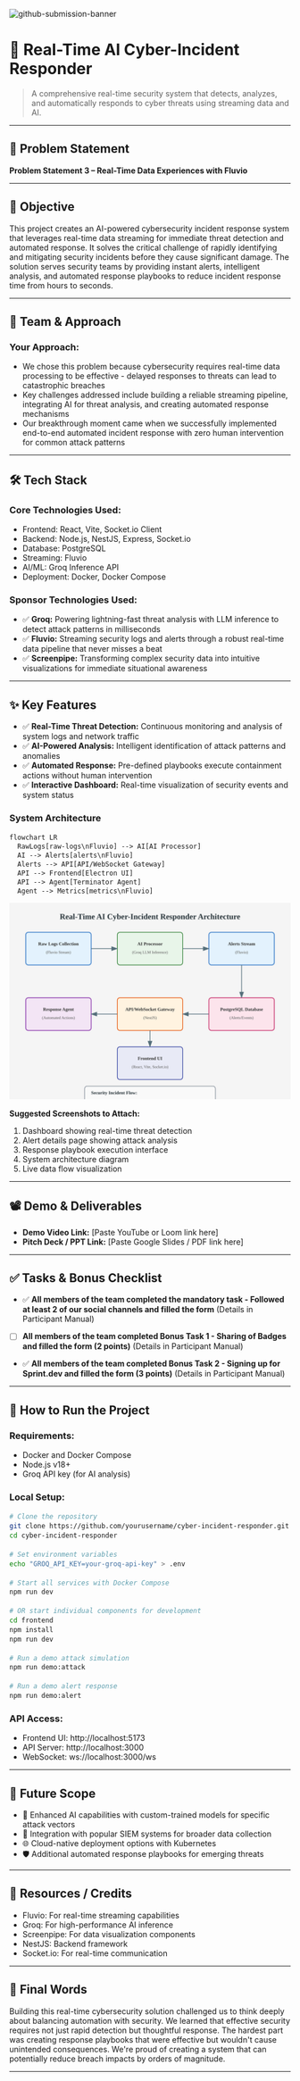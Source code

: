 ![github-submission-banner](https://github.com/user-attachments/assets/a1493b84-e4e2-456e-a791-ce35ee2bcf2f)

# 🚀 Real-Time AI Cyber-Incident Responder

> A comprehensive real-time security system that detects, analyzes, and automatically responds to cyber threats using streaming data and AI.

---

## 📌 Problem Statement

**Problem Statement 3 – Real-Time Data Experiences with Fluvio**

---

## 🎯 Objective

This project creates an AI-powered cybersecurity incident response system that leverages real-time data streaming for immediate threat detection and automated response. It solves the critical challenge of rapidly identifying and mitigating security incidents before they cause significant damage. The solution serves security teams by providing instant alerts, intelligent analysis, and automated response playbooks to reduce incident response time from hours to seconds.

---

## 🧠 Team & Approach

### Your Approach:  
- We chose this problem because cybersecurity requires real-time data processing to be effective - delayed responses to threats can lead to catastrophic breaches
- Key challenges addressed include building a reliable streaming pipeline, integrating AI for threat analysis, and creating automated response mechanisms
- Our breakthrough moment came when we successfully implemented end-to-end automated incident response with zero human intervention for common attack patterns

---

## 🛠️ Tech Stack

### Core Technologies Used:
- Frontend: React, Vite, Socket.io Client
- Backend: Node.js, NestJS, Express, Socket.io
- Database: PostgreSQL
- Streaming: Fluvio
- AI/ML: Groq Inference API
- Deployment: Docker, Docker Compose

### Sponsor Technologies Used:
- ✅ **Groq:** Powering lightning-fast threat analysis with LLM inference to detect attack patterns in milliseconds  
- ✅ **Fluvio:** Streaming security logs and alerts through a robust real-time data pipeline that never misses a beat  
- ✅ **Screenpipe:** Transforming complex security data into intuitive visualizations for immediate situational awareness

---

## ✨ Key Features

- ✅ **Real-Time Threat Detection:** Continuous monitoring and analysis of system logs and network traffic  
- ✅ **AI-Powered Analysis:** Intelligent identification of attack patterns and anomalies  
- ✅ **Automated Response:** Pre-defined playbooks execute containment actions without human intervention  
- ✅ **Interactive Dashboard:** Real-time visualization of security events and system status  

### System Architecture

```mermaid
flowchart LR
  RawLogs[raw-logs\nFluvio] --> AI[AI Processor]
  AI --> Alerts[alerts\nFluvio]
  Alerts --> API[API/WebSocket Gateway]
  API --> Frontend[Electron UI]
  API --> Agent[Terminator Agent]
  Agent --> Metrics[metrics\nFluvio]
```

![System Architecture Diagram](docs/images/architecture-diagram.svg)

**Suggested Screenshots to Attach:**
1. Dashboard showing real-time threat detection
2. Alert details page showing attack analysis
3. Response playbook execution interface
4. System architecture diagram
5. Live data flow visualization

---

## 📽️ Demo & Deliverables

- **Demo Video Link:** [Paste YouTube or Loom link here]  
- **Pitch Deck / PPT Link:** [Paste Google Slides / PDF link here]  

---

## ✅ Tasks & Bonus Checklist

- ✅ **All members of the team completed the mandatory task - Followed at least 2 of our social channels and filled the form** (Details in Participant Manual)  
- [ ] **All members of the team completed Bonus Task 1 - Sharing of Badges and filled the form (2 points)**  (Details in Participant Manual)
- ✅ **All members of the team completed Bonus Task 2 - Signing up for Sprint.dev and filled the form (3 points)**  (Details in Participant Manual)

---

## 🧪 How to Run the Project

### Requirements:
- Docker and Docker Compose
- Node.js v18+
- Groq API key (for AI analysis)

### Local Setup:
```bash
# Clone the repository
git clone https://github.com/yourusername/cyber-incident-responder.git
cd cyber-incident-responder

# Set environment variables
echo "GROQ_API_KEY=your-groq-api-key" > .env

# Start all services with Docker Compose
npm run dev

# OR start individual components for development
cd frontend
npm install
npm run dev

# Run a demo attack simulation
npm run demo:attack

# Run a demo alert response
npm run demo:alert
```

### API Access:
- Frontend UI: http://localhost:5173
- API Server: http://localhost:3000
- WebSocket: ws://localhost:3000/ws

---

## 🧬 Future Scope

- 🧠 Enhanced AI capabilities with custom-trained models for specific attack vectors
- 🔄 Integration with popular SIEM systems for broader data collection
- 🌐 Cloud-native deployment options with Kubernetes
- 🛡️ Additional automated response playbooks for emerging threats

---

## 📎 Resources / Credits

- Fluvio: For real-time streaming capabilities
- Groq: For high-performance AI inference
- Screenpipe: For data visualization components
- NestJS: Backend framework
- Socket.io: For real-time communication

---

## 🏁 Final Words

Building this real-time cybersecurity solution challenged us to think deeply about balancing automation with security. We learned that effective security requires not just rapid detection but thoughtful response. The hardest part was creating response playbooks that were effective but wouldn't cause unintended consequences. We're proud of creating a system that can potentially reduce breach impacts by orders of magnitude.

--- 
